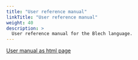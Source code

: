 ```yaml
---
title: "User reference manual"
linkTitle: "User reference manual"
weight: 40
description: >
  User reference manual for the Blech language.
---
```


<a href="/asciidoc/blech-user-manual.html">User manual as html page</a>
